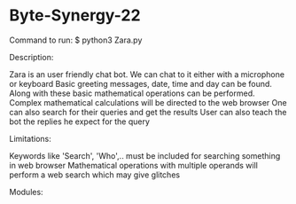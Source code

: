 # Byte-Synergy-22

Command to run: $ python3 Zara.py

Description:

Zara is an user friendly chat bot.
We can chat to it either with a microphone or keyboard
Basic greeting messages, date, time and day can be found. Along with these basic mathematical operations can be performed. 
Complex mathematical calculations will be directed to the web browser
One can also search for their queries and get the results
User can also teach the bot the replies he expect for the query

Limitations:

Keywords like 'Search', 'Who',.. must be included for searching something in web browser
Mathematical operations with multiple operands will perform a web search which may give glitches

Modules:

